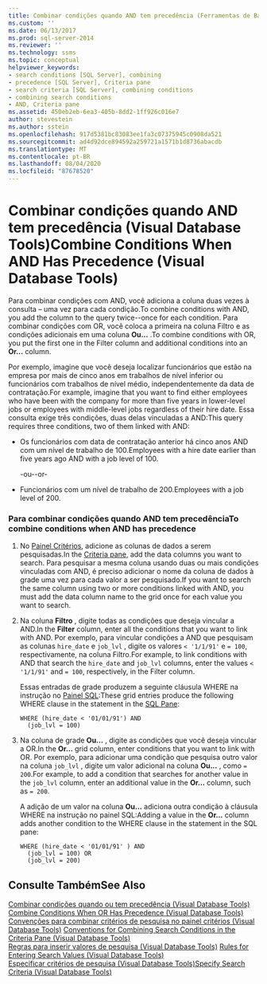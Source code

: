 ```yaml
---
title: Combinar condições quando AND tem precedência (Ferramentas de Banco de Dados Visual) | Microsoft Docs
ms.custom: ''
ms.date: 06/13/2017
ms.prod: sql-server-2014
ms.reviewer: ''
ms.technology: ssms
ms.topic: conceptual
helpviewer_keywords:
- search conditions [SQL Server], combining
- precedence [SQL Server], Criteria pane
- search criteria [SQL Server], combining conditions
- combining search conditions
- AND, Criteria pane
ms.assetid: 450eb2eb-6ea3-405b-8dd2-1ff926c016e7
author: stevestein
ms.author: sstein
ms.openlocfilehash: 917d5381bc83083ee1fa3c07375945c0908da521
ms.sourcegitcommit: ad4d92dce894592a259721a1571b1d8736abacdb
ms.translationtype: MT
ms.contentlocale: pt-BR
ms.lasthandoff: 08/04/2020
ms.locfileid: "87678520"
---
```

# <a name="combine-conditions-when-and-has-precedence-visual-database-tools"></a><span data-ttu-id="90239-102">Combinar condições quando AND tem precedência (Visual Database Tools)</span><span class="sxs-lookup"><span data-stu-id="90239-102">Combine Conditions When AND Has Precedence (Visual Database Tools)</span></span>
  <span data-ttu-id="90239-103">Para combinar condições com AND, você adiciona a coluna duas vezes à consulta – uma vez para cada condição.</span><span class="sxs-lookup"><span data-stu-id="90239-103">To combine conditions with AND, you add the column to the query twice--once for each condition.</span></span> <span data-ttu-id="90239-104">Para combinar condições com OR, você coloca a primeira na coluna Filtro e as condições adicionais em uma coluna **Ou...** .</span><span class="sxs-lookup"><span data-stu-id="90239-104">To combine conditions with OR, you put the first one in the Filter column and additional conditions into an **Or...** column.</span></span>  
  
 <span data-ttu-id="90239-105">Por exemplo, imagine que você deseja localizar funcionários que estão na empresa por mais de cinco anos em trabalhos de nível inferior ou funcionários com trabalhos de nível médio, independentemente da data de contratação.</span><span class="sxs-lookup"><span data-stu-id="90239-105">For example, imagine that you want to find either employees who have been with the company for more than five years in lower-level jobs or employees with middle-level jobs regardless of their hire date.</span></span> <span data-ttu-id="90239-106">Essa consulta exige três condições, duas delas vinculadas a AND:</span><span class="sxs-lookup"><span data-stu-id="90239-106">This query requires three conditions, two of them linked with AND:</span></span>  
  
-   <span data-ttu-id="90239-107">Os funcionários com data de contratação anterior há cinco anos AND com um nível de trabalho de 100.</span><span class="sxs-lookup"><span data-stu-id="90239-107">Employees with a hire date earlier than five years ago AND with a job level of 100.</span></span>  
  
     <span data-ttu-id="90239-108">-ou-</span><span class="sxs-lookup"><span data-stu-id="90239-108">-or-</span></span>  
  
-   <span data-ttu-id="90239-109">Funcionários com um nível de trabalho de 200.</span><span class="sxs-lookup"><span data-stu-id="90239-109">Employees with a job level of 200.</span></span>  
  
### <a name="to-combine-conditions-when-and-has-precedence"></a><span data-ttu-id="90239-110">Para combinar condições quando AND tem precedência</span><span class="sxs-lookup"><span data-stu-id="90239-110">To combine conditions when AND has precedence</span></span>  
  
1.  <span data-ttu-id="90239-111">No [Painel Critérios](visual-database-tools.md), adicione as colunas de dados a serem pesquisadas.</span><span class="sxs-lookup"><span data-stu-id="90239-111">In the [Criteria pane](visual-database-tools.md), add the data columns you want to search.</span></span> <span data-ttu-id="90239-112">Para pesquisar a mesma coluna usando duas ou mais condições vinculadas com AND, é preciso adicionar o nome da coluna de dados à grade uma vez para cada valor a ser pesquisado.</span><span class="sxs-lookup"><span data-stu-id="90239-112">If you want to search the same column using two or more conditions linked with AND, you must add the data column name to the grid once for each value you want to search.</span></span>  
  
2.  <span data-ttu-id="90239-113">Na coluna **Filtro** , digite todas as condições que deseja vincular a AND.</span><span class="sxs-lookup"><span data-stu-id="90239-113">In the **Filter** column, enter all the conditions that you want to link with AND.</span></span> <span data-ttu-id="90239-114">Por exemplo, para vincular condições a AND que pesquisam as colunas `hire_date` e `job_lvl` , digite os valores `< '1/1/91'` e `= 100`, respectivamente, na coluna Filtro.</span><span class="sxs-lookup"><span data-stu-id="90239-114">For example, to link conditions with AND that search the `hire_date` and `job_lvl` columns, enter the values `< '1/1/91'` and `= 100`, respectively, in the Filter column.</span></span>  
  
     <span data-ttu-id="90239-115">Essas entradas de grade produzem a seguinte cláusula WHERE na instrução no [Painel SQL](sql-pane-visual-database-tools.md):</span><span class="sxs-lookup"><span data-stu-id="90239-115">These grid entries produce the following WHERE clause in the statement in the [SQL Pane](sql-pane-visual-database-tools.md):</span></span>  
  
    ```  
    WHERE (hire_date < '01/01/91') AND  
      (job_lvl = 100)  
    ```  
  
3.  <span data-ttu-id="90239-116">Na coluna de grade **Ou...** , digite as condições que você deseja vincular a OR.</span><span class="sxs-lookup"><span data-stu-id="90239-116">In the **Or...** grid column, enter conditions that you want to link with OR.</span></span> <span data-ttu-id="90239-117">Por exemplo, para adicionar uma condição que pesquisa outro valor na coluna `job_lvl` , digite um valor adicional na coluna **Ou...** , como `= 200`.</span><span class="sxs-lookup"><span data-stu-id="90239-117">For example, to add a condition that searches for another value in the `job_lvl` column, enter an additional value in the **Or...** column, such as `= 200`.</span></span>  
  
     <span data-ttu-id="90239-118">A adição de um valor na coluna **Ou...** adiciona outra condição à cláusula WHERE na instrução no painel SQL:</span><span class="sxs-lookup"><span data-stu-id="90239-118">Adding a value in the **Or...** column adds another condition to the WHERE clause in the statement in the SQL pane:</span></span>  
  
    ```  
    WHERE (hire_date < '01/01/91' ) AND  
      (job_lvl = 100) OR   
      (job_lvl = 200)  
    ```  
  
## <a name="see-also"></a><span data-ttu-id="90239-119">Consulte Também</span><span class="sxs-lookup"><span data-stu-id="90239-119">See Also</span></span>  
 <span data-ttu-id="90239-120">[Combinar condições quando ou tem precedência &#40;Visual Database Tools&#41;](combine-conditions-when-or-has-precedence-visual-database-tools.md) </span><span class="sxs-lookup"><span data-stu-id="90239-120">[Combine Conditions When OR Has Precedence &#40;Visual Database Tools&#41;](combine-conditions-when-or-has-precedence-visual-database-tools.md) </span></span>  
 <span data-ttu-id="90239-121">[Convenções para combinar critérios de pesquisa no painel critérios &#40;Visual Database Tools&#41;](conventions-combine-search-conditions-in-criteria-pane-visual-db-tools.md) </span><span class="sxs-lookup"><span data-stu-id="90239-121">[Conventions for Combining Search Conditions in the Criteria Pane &#40;Visual Database Tools&#41;](conventions-combine-search-conditions-in-criteria-pane-visual-db-tools.md) </span></span>  
 <span data-ttu-id="90239-122">[Regras para inserir valores de pesquisa &#40;Visual Database Tools&#41;](rules-for-entering-search-values-visual-database-tools.md) </span><span class="sxs-lookup"><span data-stu-id="90239-122">[Rules for Entering Search Values &#40;Visual Database Tools&#41;](rules-for-entering-search-values-visual-database-tools.md) </span></span>  
 [<span data-ttu-id="90239-123">Especificar critérios de pesquisa &#40;Visual Database Tools&#41;</span><span class="sxs-lookup"><span data-stu-id="90239-123">Specify Search Criteria &#40;Visual Database Tools&#41;</span></span>](specify-search-criteria-visual-database-tools.md)  
  
  
